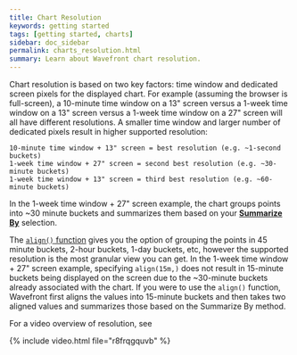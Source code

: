 ```yaml
---
title: Chart Resolution
keywords: getting started
tags: [getting started, charts]
sidebar: doc_sidebar
permalink: charts_resolution.html
summary: Learn about Wavefront chart resolution. 
---
```


Chart resolution is based on two key factors: time window and dedicated screen pixels for the displayed chart. For example (assuming the browser is full-screen), a 10-minute time window on a 13" screen versus a 1-week time window on a 13" screen versus a 1-week time window on a 27" screen will all have different resolutions. A smaller time window and larger number of dedicated pixels result in higher supported resolution:

```
10-minute time window + 13" screen = best resolution (e.g. ~1-second buckets)
1-week time window + 27" screen = second best resolution (e.g. ~30-minute buckets)
1-week time window + 13" screen = third best resolution (e.g. ~60-minute buckets)
```

In the 1-week time window + 27" screen example, the chart groups points into ~30 minute buckets and summarizes them based on your [**Summarize By**](charts.html#summarize-by) selection. 

The [`align()` function](query_language_align_function.html) gives you the option of grouping the points in 45 minute buckets, 2-hour buckets, 1-day buckets, etc, however the supported resolution is the most granular view you can get. In the 1-week time window + 27" screen example, specifying `align(15m,)` does not result in 15-minute buckets being displayed on the screen due to the ~30-minute buckets already associated with the chart. If you were to use the `align()` function, Wavefront first aligns the values into 15-minute buckets and then takes two aligned values and summarizes those based on the Summarize By method.

For a video overview of resolution, see

{% include video.html file="r8frqgquvb" %}




